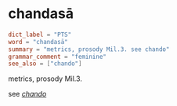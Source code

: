 # chandasā

``` toml
dict_label = "PTS"
word = "chandasā"
summary = "metrics, prosody Mil.3. see chando"
grammar_comment = "feminine"
see_also = ["chando"]
```

metrics, prosody Mil.3.

see *[chando](chando.md)*


